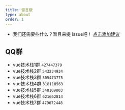 ```yaml
---
title: 留言板
type: about
order: 1
---
```


- 我们还需要些什么？暂且来提 issue吧！ [点击添加建议](https://github.com/vuefe/vuejs.org/issues)

## QQ群

- vue技术栈1群 `427447379`
- vue技术栈2群 `543234934`
- vue技术栈3群 `305473775`
- vue技术栈4群 `318118563`
- vue技术栈5群 `348109803`
- vue技术栈6群 `621662814`
- vue技术栈7群 `479672448`
